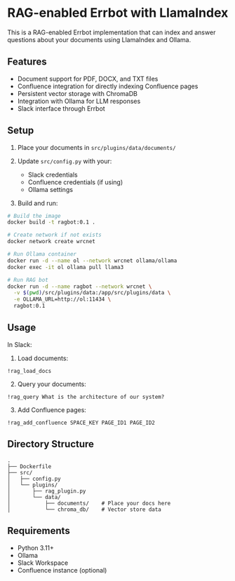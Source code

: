 # RAG-enabled Errbot with LlamaIndex

This is a RAG-enabled Errbot implementation that can index and answer questions about your documents using LlamaIndex and Ollama.

## Features

- Document support for PDF, DOCX, and TXT files
- Confluence integration for directly indexing Confluence pages
- Persistent vector storage with ChromaDB
- Integration with Ollama for LLM responses
- Slack interface through Errbot

## Setup

1. Place your documents in `src/plugins/data/documents/`
2. Update `src/config.py` with your:
   - Slack credentials
   - Confluence credentials (if using)
   - Ollama settings

3. Build and run:
```bash
# Build the image
docker build -t ragbot:0.1 .

# Create network if not exists
docker network create wrcnet

# Run Ollama container
docker run -d --name ol --network wrcnet ollama/ollama
docker exec -it ol ollama pull llama3

# Run RAG bot
docker run -d --name ragbot --network wrcnet \
  -v $(pwd)/src/plugins/data:/app/src/plugins/data \
  -e OLLAMA_URL=http://ol:11434 \
  ragbot:0.1
```

## Usage

In Slack:

1. Load documents:
```
!rag_load_docs
```

2. Query your documents:
```
!rag_query What is the architecture of our system?
```

3. Add Confluence pages:
```
!rag_add_confluence SPACE_KEY PAGE_ID1 PAGE_ID2
```

## Directory Structure

```
.
├── Dockerfile
├── src/
│   ├── config.py
│   └── plugins/
│       ├── rag_plugin.py
│       └── data/
│           ├── documents/    # Place your docs here
│           └── chroma_db/    # Vector store data
```

## Requirements

- Python 3.11+
- Ollama
- Slack Workspace
- Confluence instance (optional)
